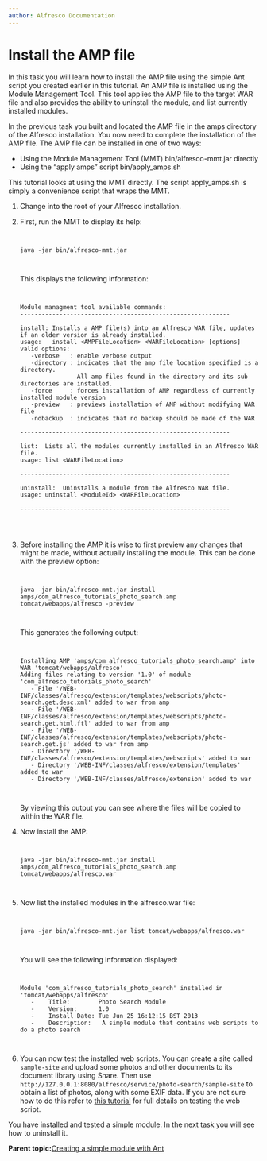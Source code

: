 ```yaml
---
author: Alfresco Documentation
---
```


# Install the AMP file

In this task you will learn how to install the AMP file using the simple Ant script you created earlier in this tutorial. An AMP file is installed using the Module Management Tool. This tool applies the AMP file to the target WAR file and also provides the ability to uninstall the module, and list currently installed modules.

In the previous task you built and located the AMP file in the amps directory of the Alfresco installation. You now need to complete the installation of the AMP file. The AMP file can be installed in one of two ways:

-   Using the Module Management Tool \(MMT\) bin/alfresco-mmt.jar directly
-   Using the “apply amps” script bin/apply\_amps.sh

This tutorial looks at using the MMT directly. The script apply\_amps.sh is simply a convenience script that wraps the MMT.

1.  Change into the root of your Alfresco installation.

2.  First, run the MMT to display its help:

    ```
    
                            
    java -jar bin/alfresco-mmt.jar                        
                            
                        
    ```

    This displays the following information:

    ```
    
                            
    ﻿Module managment tool available commands:
    -----------------------------------------------------------
    
    install: Installs a AMP file(s) into an Alfresco WAR file, updates if an older version is already installed.
    usage:   install <AMPFileLocation> <WARFileLocation> [options]
    valid options: 
       -verbose   : enable verbose output
       -directory : indicates that the amp file location specified is a directory.
                    All amp files found in the directory and its sub directories are installed.
       -force     : forces installation of AMP regardless of currently installed module version
       -preview   : previews installation of AMP without modifying WAR file
       -nobackup  : indicates that no backup should be made of the WAR
    
    -----------------------------------------------------------
    
    list:  Lists all the modules currently installed in an Alfresco WAR file.
    usage: list <WARFileLocation>
    
    -----------------------------------------------------------
    
    uninstall:  Uninstalls a module from the Alfresco WAR file.
    usage: uninstall <ModuleId> <WARFileLocation>
    
    -----------------------------------------------------------
                            
                            
                        
    ```

3.  Before installing the AMP it is wise to first preview any changes that might be made, without actually installing the module. This can be done with the preview option:

    ```
    
                            
    ﻿java -jar bin/alfresco-mmt.jar install amps/com_alfresco_tutorials_photo_search.amp tomcat/webapps/alfresco -preview
    
                        
    ```

    This generates the following output:

    ```
    
                            
    Installing AMP 'amps/com_alfresco_tutorials_photo_search.amp' into WAR 'tomcat/webapps/alfresco'
    Adding files relating to version '1.0' of module 'com_alfresco_tutorials_photo_search'
       - File '/WEB-INF/classes/alfresco/extension/templates/webscripts/photo-search.get.desc.xml' added to war from amp
       - File '/WEB-INF/classes/alfresco/extension/templates/webscripts/photo-search.get.html.ftl' added to war from amp
       - File '/WEB-INF/classes/alfresco/extension/templates/webscripts/photo-search.get.js' added to war from amp
       - Directory '/WEB-INF/classes/alfresco/extension/templates/webscripts' added to war
       - Directory '/WEB-INF/classes/alfresco/extension/templates' added to war
       - Directory '/WEB-INF/classes/alfresco/extension' added to war                        
                            
                        
    ```

    By viewing this output you can see where the files will be copied to within the WAR file.

4.  Now install the AMP:

    ```
    
                            
    java -jar bin/alfresco-mmt.jar install amps/com_alfresco_tutorials_photo_search.amp tomcat/webapps/alfresco.war                        
                            
                        
    ```

5.  Now list the installed modules in the alfresco.war file:

    ```
    
                            
    ﻿java -jar bin/alfresco-mmt.jar list tomcat/webapps/alfresco.war
                            
                        
    ```

    You will see the following information displayed:

    ```
    
                            
    Module 'com_alfresco_tutorials_photo_search' installed in 'tomcat/webapps/alfresco'
       -    Title:        Photo Search Module
       -    Version:      1.0
       -    Install Date: Tue Jun 25 16:12:15 BST 2013
       -    Description:   A simple module that contains web scripts to do a photo search                                                
                            
                        
    ```

6.  You can now test the installed web scripts. You can create a site called `sample-site` and upload some photos and other documents to its document library using Share. Then use `﻿http://127.0.0.1:8080/alfresco/service/photo-search/sample-site` to obtain a list of photos, along with some EXIF data. If you are not sure how to do this refer to [this tutorial](ws-photo-search.md) for full details on testing the web script.


You have installed and tested a simple module. In the next task you will see how to uninstall it.

**Parent topic:**[Creating a simple module with Ant](../tasks/dev-extensions-tutorials-simple-module.md)

